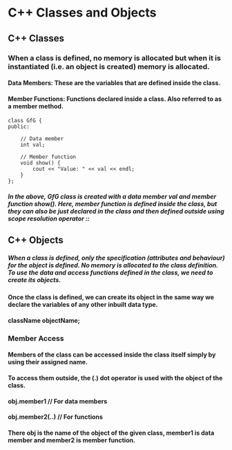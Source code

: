 # C++ Classes and Objects

## C++ Classes

### When a class is defined, no memory is allocated but when it is instantiated (i.e. an object is created) memory is allocated.

#### Data Members: These are the variables that are defined inside the class.
#### Member Functions: Functions declared inside a class. Also referred to as a member method.

    class GfG {
    public:

        // Data member
        int val;
        
        // Member function
        void show() {
            cout << "Value: " << val << endl;
        }
    };


##### In the above, GfG class is created with a data member val and member function show(). Here, member function is defined inside the class, but they can also be just declared in the class and then defined outside using scope resolution operator ::



## C++ Objects

##### When a class is defined, only the specification (attributes and behaviour) for the object is defined. No memory is allocated to the class definition. To use the data and access functions defined in the class, we need to create its objects.


#### Once the class is defined, we can create its object in the same way we declare the variables of any other inbuilt data type.
#### className objectName;


### Member Access
#### Members of the class can be accessed inside the class itself simply by using their assigned name.

#### To access them outside, the (.) dot operator is used with the object of the class.


#### obj.member1 // For data members
#### obj.member2(..) // For functions
#### There obj is the name of the object of the given class, member1 is data member and member2 is member function.
